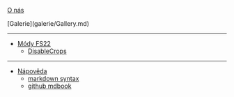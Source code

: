 [O nás](README.md)

<div class="hidden">
[Galerie](galerie/Gallery.md)
</div>


---

- [Módy FS22]()
	- [DisableCrops](FS22_mods/DisableCrops/disablecrops.md)

---

- [Nápověda]()
	- [markdown syntax](helpers/markdown_syntax.md)
	- [github mdbook](helpers/github_mdbook.md)
